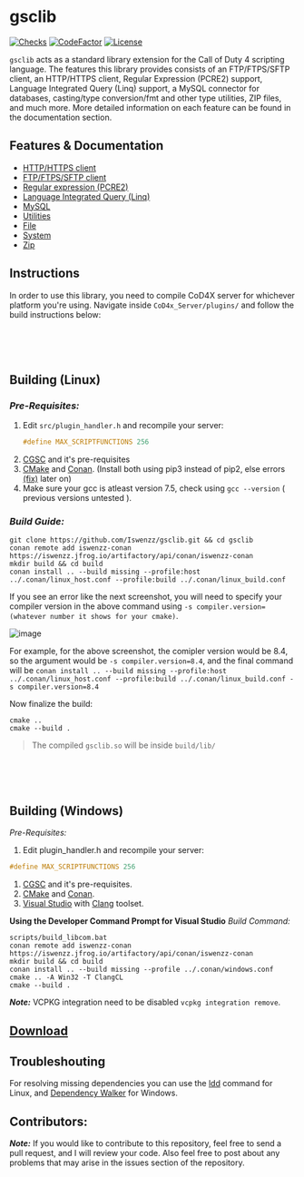 # gsclib

[![Checks](https://img.shields.io/github/checks-status/Iswenzz/gsclib/master?logo=github)](https://github.com/Iswenzz/gsclib/actions)
[![CodeFactor](https://img.shields.io/codefactor/grade/github/Iswenzz/gsclib?label=codefactor&logo=codefactor)](https://www.codefactor.io/repository/github/iswenzz/gsclib)
[![License](https://img.shields.io/github/license/Iswenzz/gsclib?color=blue&logo=gitbook&logoColor=white)](https://github.com/Iswenzz/gsclib/blob/master/LICENSE)

``gsclib`` acts as a standard library extension for the Call of Duty 4 scripting language. The features this library provides consists of an FTP/FTPS/SFTP client, an HTTP/HTTPS client, Regular Expression (PCRE2) support, Language Integrated Query (Linq) support, a MySQL connector for databases, casting/type conversion/fmt and other type utilities, ZIP files, and much more. More detailed information on each feature can be found in the documentation section.

## Features & Documentation
* [HTTP/HTTPS client](https://github.com/Iswenzz/gsclib/blob/master/docs/https.md)
* [FTP/FTPS/SFTP client](https://github.com/Iswenzz/gsclib/blob/master/docs/ftp.md)
* [Regular expression (PCRE2)](https://github.com/Iswenzz/gsclib/blob/master/docs/regex.md)
* [Language Integrated Query (Linq)](https://github.com/Iswenzz/gsclib/blob/master/docs/linq.md)
* [MySQL](https://github.com/Iswenzz/gsclib/blob/master/docs/mysql.md)
* [Utilities](https://github.com/Iswenzz/gsclib/blob/master/docs/utility.md)
* [File](https://github.com/Iswenzz/gsclib/blob/master/docs/file.md)
* [System](https://github.com/Iswenzz/gsclib/blob/master/docs/system.md)
* [Zip](https://github.com/Iswenzz/gsclib/blob/master/docs/zip.md)

## Instructions
In order to use this library, you need to compile CoD4X server for whichever platform you're using.
Navigate inside `CoD4x_Server/plugins/` and follow the build instructions below:

</br>
</br>
</br>

## Building (Linux)
### _Pre-Requisites:_
1. Edit `src/plugin_handler.h` and recompile your server:
	```c
	#define MAX_SCRIPTFUNCTIONS 256
	```
1. [CGSC](https://github.com/Iswenzz/CGSC) and it's pre-requisites
1. [CMake](https://cmake.org/) and [Conan](https://conan.io/). (Install both using pip3 instead of pip2, else errors [(fix)](https://stackoverflow.com/a/69103664/15573604) later on)
1. Make sure your gcc is atleast version 7.5, check using `gcc --version` ( previous versions untested ).

### **_Build Guide:_**

	git clone https://github.com/Iswenzz/gsclib.git && cd gsclib
   	conan remote add iswenzz-conan https://iswenzz.jfrog.io/artifactory/api/conan/iswenzz-conan
	mkdir build && cd build
	conan install .. --build missing --profile:host ../.conan/linux_host.conf --profile:build ../.conan/linux_build.conf

If you see an error like the next screenshot, you will need to specify your compiler version in the above command using `-s compiler.version=(whatever number it shows for your cmake)`.

![image](https://user-images.githubusercontent.com/52291201/173213913-8ab89d7a-f82a-4124-ab44-f1a5649927fd.png)

For example, for the above screenshot, the comipler version would be 8.4, so the argument would be `-s compiler.version=8.4`, and the final command will be `conan install .. --build missing --profile:host ../.conan/linux_host.conf --profile:build ../.conan/linux_build.conf -s compiler.version=8.4`

Now finalize the build:

	cmake ..
	cmake --build .

> The compiled `gsclib.so` will be inside `build/lib/`


</br>
</br>
</br>

## Building (Windows)
_Pre-Requisites:_
1. Edit plugin_handler.h and recompile your server:
```c
#define MAX_SCRIPTFUNCTIONS 256
```
1. [CGSC](https://github.com/Iswenzz/gsclib) and it's pre-requisites.
1. [CMake](https://cmake.org/) and [Conan](https://conan.io/).
1. [Visual Studio](https://visualstudio.microsoft.com/) with [Clang](https://docs.microsoft.com/en-us/cpp/build/clang-support-msbuild?view=msvc-170) toolset.

**Using the Developer Command Prompt for Visual Studio**
_Build Command:_

    scripts/build_libcom.bat
	conan remote add iswenzz-conan https://iswenzz.jfrog.io/artifactory/api/conan/iswenzz-conan
	mkdir build && cd build
	conan install .. --build missing --profile ../.conan/windows.conf
	cmake .. -A Win32 -T ClangCL
	cmake --build .

***Note:***
VCPKG integration need to be disabled ``vcpkg integration remove``.

## [Download](https://github.com/Iswenzz/gsclib/releases)

## Troubleshouting
For resolving missing dependencies you can use the [ldd](https://man7.org/linux/man-pages/man1/ldd.1.html) command for Linux, and [Dependency Walker](https://www.dependencywalker.com/) for Windows.

## Contributors:
***Note:*** If you would like to contribute to this repository, feel free to send a pull request, and I will review your code. Also feel free to post about any problems that may arise in the issues section of the repository.
